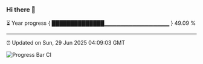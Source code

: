 ### Hi there 👋

⏳ Year progress { ██████████████▁▁▁▁▁▁▁▁▁▁▁▁▁▁▁▁ } 49.09 %

---

⏰ Updated on Sun, 29 Jun 2025 04:09:03 GMT

![Progress Bar CI](https://github.com/IshwaranRudhara/GIT-ACTION/workflows/Progress%20Bar%20CI/badge.svg)
